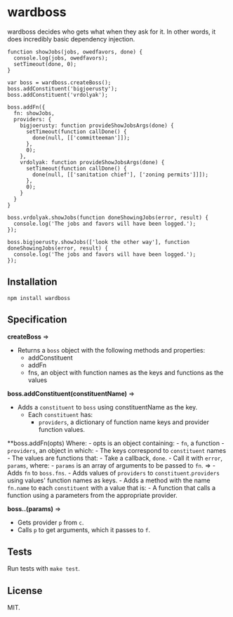 wardboss
========

wardboss decides who gets what when they ask for it. In other words, it does incredibly basic dependency injection.

    function showJobs(jobs, owedfavors, done) {
      console.log(jobs, owedfavors);
      setTimeout(done, 0);
    }

    var boss = wardboss.createBoss();
    boss.addConstituent('bigjoerusty');
    boss.addConstituent('vrdolyak');

    boss.addFn({
      fn: showJobs,
      providers: {
        bigjoerusty: function provideShowJobsArgs(done) {
          setTimeout(function callDone() {
            done(null, [['committeeman']]);
          },
          0);
        },
        vrdolyak: function provideShowJobsArgs(done) {
          setTimeout(function callDone() {
            done(null, [['sanitation chief'], ['zoning permits']]]);
          },
          0);
        }
      }
    }

    boss.vrdolyak.showJobs(function doneShowingJobs(error, result) {
      console.log('The jobs and favors will have been logged.');
    });

    boss.bigjoerusty.showJobs(['look the other way'], function doneShowingJobs(error, result) {
      console.log('The jobs and favors will have been logged.');
    });

Installation
------------

    npm install wardboss

Specification
-------------

**createBoss** =>
  - Returns a `boss` object with the following methods and properties:
    - addConstituent
    - addFn
    - fns, an object with function names as the keys and functions as the values

**boss.addConstituent(constituentName)** =>
  - Adds a `constituent` to `boss` using constituentName as the key.
    - Each `constituent` has:
      - `providers`, a dictionary of function name keys and provider function values.

**boss.addFn(opts)
  Where:
    - opts is an object containing:
      - `fn`, a function
      - `providers`, an object in which:
        - The keys correspond to `constituent` names
        - The values are functions that:
          - Take a callback, `done`.
          - Call it with `error`, `params`, where:
            - `params` is an array of arguments to be passed to `fn`.
  =>
    - Adds `fn` to `boss.fns`.
    - Adds values of `providers` to `constituent`.`providers` using values' function names as keys.
    - Adds a method with the name `fn.name` to each `constituent` with a value that is:
      - A function that calls a function using a parameters from the appropriate provider.

**boss.<constituent c>.<function f>(params)** =>
  - Gets provider `p` from `c`.
  - Calls `p` to get arguments, which it passes to `f`.

Tests
-----

Run tests with `make test`.

License
-------

MIT.
